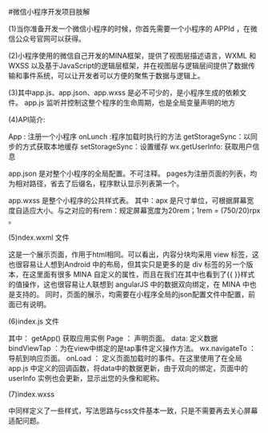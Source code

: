 #微信小程序开发项目肢解 


(1)当你准备开发一个微信小程序的时候，你首先需要一个小程序的 APPId ，在微信公众号官网可以获得。

(2)小程序使用的微信自己开发的MINA框架，提供了视图层描述语言，WXML 和 WXSS 以及基于JavaScript的逻辑层框架，并在视图层与逻辑层间提供了数据传输和事件系统，可以让开发者可以方便的聚焦于数据与逻辑上。

(3)其中app.js、app.json、app.wxss 是必不可少的，是小程序生成的依赖文件。
app.js 监听并控制这整个程序的生命周期，也是全局变量声明的地方

(4)API简介:

App : 注册一个小程序
onLunch :程序加载时执行的方法
getStorageSync：以同步的方式获取本地缓存
setStorageSync：设置缓存
wx.getUserInfo: 获取用户信息

app.json 是对整个小程序的全局配置。不可注释。
pages为注册页面的列表，均为相对路径，省去了后缀名，程序默认显示列表第一个。

app.wxss 是整个小程序的公共样式表。
其中：apx 是尺寸单位，可根据屏幕宽度自适应大小。与之对应的有rem：规定屏幕宽度为20rem；1rem = (750/20)rpx 。

(5)ndex.wxml 文件

这是一个展示页面，作用于html相同。可以看出，内容分块均采用 view 标签，这也很容易让人想到Android 中的布局，但其实只是更多的是 div 标签的另一个版本，在这里面有很多 MINA 自定义的属性，而且在我们在其中也看到了{{ }}样式的值操作，这也很容易让人联想到 angularJS 中的数据双向绑定，在 MINA 中也是支持的。
同时，页面的展示，均需要在小程序全局的json配置文件中配置，前面已有说明。

(6)index.js 文件

其中：
getApp() 获取应用实例
Page ： 声明页面。
data: 定义数据
bindViewTap ：为在view中绑定的是tap事件定义操作方法。
wx.navigateTo ：导航到响应页面。
onLoad ： 定义页面加载时的事件。在这里使用了在全局 app.js 中定义的回调函数，将data中的数据更新，由于双向的绑定，页面中的 userInfo 实例也会更新，显示出您的头像和昵称。

(7)index.wxss 

中同样定义了一些样式，写法思路与css文件基本一致，只是不需要再去关心屏幕适配问题。